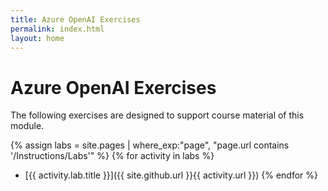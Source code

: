 ```yaml
---
title: Azure OpenAI Exercises
permalink: index.html
layout: home
---
```


# Azure OpenAI Exercises

The following exercises are designed to support course material of this module. 


{% assign labs = site.pages | where_exp:"page", "page.url contains '/Instructions/Labs'" %}
{% for activity in labs  %}
- [{{ activity.lab.title }}]({{ site.github.url }}{{ activity.url }})
{% endfor %}